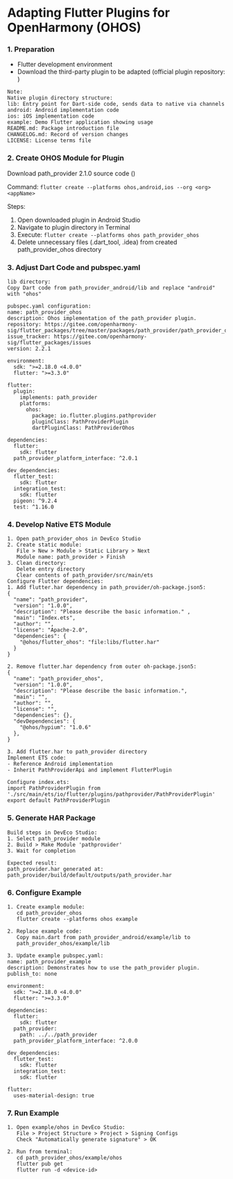 # Adapting Flutter Plugins for OpenHarmony (OHOS)

### 1. Preparation

- Flutter development environment
- Download the third-party plugin to be adapted (official plugin repository: )

```
Note:
Native plugin directory structure:
lib: Entry point for Dart-side code, sends data to native via channels
android: Android implementation code
ios: iOS implementation code
example: Demo Flutter application showing usage
README.md: Package introduction file
CHANGELOG.md: Record of version changes
LICENSE: License terms file
```

### 2. Create OHOS Module for Plugin

Download path_provider 2.1.0 source code ()

Command: `flutter create --platforms ohos,android,ios --org <org> <appName>`

Steps:

1. Open downloaded plugin in Android Studio
2. Navigate to plugin directory in Terminal
3. Execute: `flutter create --platforms ohos path_provider_ohos`
4. Delete unnecessary files (.dart_tool, .idea) from created path_provider_ohos directory

### 3. Adjust Dart Code and pubspec.yaml

```
lib directory:
Copy Dart code from path_provider_android/lib and replace "android" with "ohos"

pubspec.yaml configuration:
name: path_provider_ohos
description: Ohos implementation of the path_provider plugin.
repository: https://gitee.com/openharmony-sig/flutter_packages/tree/master/packages/path_provider/path_provider_ohos
issue_tracker: https://gitee.com/openharmony-sig/flutter_packages/issues
version: 2.2.1

environment:
  sdk: ">=2.18.0 <4.0.0"
  flutter: ">=3.3.0"

flutter:
  plugin:
    implements: path_provider
    platforms:
      ohos:
        package: io.flutter.plugins.pathprovider
        pluginClass: PathProviderPlugin
        dartPluginClass: PathProviderOhos

dependencies:
  flutter:
    sdk: flutter
  path_provider_platform_interface: ^2.0.1

dev_dependencies:
  flutter_test:
    sdk: flutter
  integration_test:
    sdk: flutter
  pigeon: ^9.2.4
  test: ^1.16.0
```

### 4. Develop Native ETS Module

```
1. Open path_provider_ohos in DevEco Studio
2. Create static module:
   File > New > Module > Static Library > Next
   Module name: path_provider > Finish
3. Clean directory:
   Delete entry directory
   Clear contents of path_provider/src/main/ets
Configure Flutter dependencies:
1. Add flutter.har dependency in path_provider/oh-package.json5:
{
  "name": "path_provider",
  "version": "1.0.0",
  "description": "Please describe the basic information." ,
  "main": "Index.ets",
  "author": "",
  "license": "Apache-2.0",
  "dependencies": {
    "@ohos/flutter_ohos": "file:libs/flutter.har"
  }
}

2. Remove flutter.har dependency from outer oh-package.json5:
{
  "name": "path_provider_ohos",
  "version": "1.0.0",
  "description": "Please describe the basic information.",
  "main": "",
  "author": "",
  "license": "",
  "dependencies": {},
  "devDependencies": {
    "@ohos/hypium": "1.0.6"
  },
}

3. Add flutter.har to path_provider directory
Implement ETS code:
- Reference Android implementation
- Inherit PathProviderApi and implement FlutterPlugin

Configure index.ets:
import PathProviderPlugin from './src/main/ets/io/flutter/plugins/pathprovider/PathProviderPlugin'
export default PathProviderPlugin
```

### 5. Generate HAR Package

```
Build steps in DevEco Studio:
1. Select path_provider module
2. Build > Make Module 'pathprovider'
3. Wait for completion

Expected result:
path_provider.har generated at:
path_provider/build/default/outputs/path_provider.har
```

### 6. Configure Example

```
1. Create example module:
   cd path_provider_ohos
   flutter create --platforms ohos example

2. Replace example code:
   Copy main.dart from path_provider_android/example/lib to 
   path_provider_ohos/example/lib

3. Update example pubspec.yaml:
name: path_provider_example
description: Demonstrates how to use the path_provider plugin.
publish_to: none

environment:
  sdk: ">=2.18.0 <4.0.0"
  flutter: ">=3.3.0"

dependencies:
  flutter:
    sdk: flutter
  path_provider:
    path: ../../path_provider
  path_provider_platform_interface: ^2.0.0

dev_dependencies:
  flutter_test:
    sdk: flutter
  integration_test:
    sdk: flutter

flutter:
  uses-material-design: true
```

### 7. Run Example

```
1. Open example/ohos in DevEco Studio:
   File > Project Structure > Project > Signing Configs
   Check "Automatically generate signature" > OK

2. Run from terminal:
   cd path_provider_ohos/example/ohos
   flutter pub get
   flutter run -d <device-id>
```
